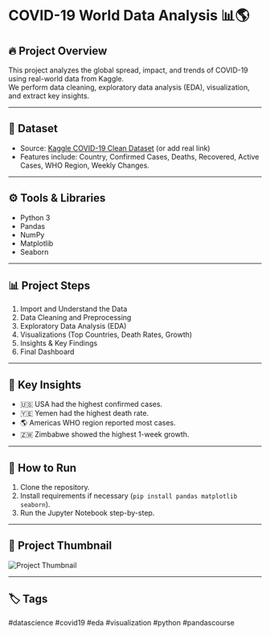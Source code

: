 # COVID-19 World Data Analysis 📊🌎

## 🔥 Project Overview
This project analyzes the global spread, impact, and trends of COVID-19 using real-world data from Kaggle.  
We perform data cleaning, exploratory data analysis (EDA), visualization, and extract key insights.

---

## 📂 Dataset
- Source: [Kaggle COVID-19 Clean Dataset](https://www.kaggle.com/) (or add real link)
- Features include: Country, Confirmed Cases, Deaths, Recovered, Active Cases, WHO Region, Weekly Changes.

---

## ⚙️ Tools & Libraries
- Python 3
- Pandas
- NumPy
- Matplotlib
- Seaborn

---

## 📊 Project Steps

1. Import and Understand the Data
2. Data Cleaning and Preprocessing
3. Exploratory Data Analysis (EDA)
4. Visualizations (Top Countries, Death Rates, Growth)
5. Insights & Key Findings
6. Final Dashboard

---

## 🌟 Key Insights
- 🇺🇸 USA had the highest confirmed cases.
- 🇾🇪 Yemen had the highest death rate.
- 🌎 Americas WHO region reported most cases.
- 🇿🇼 Zimbabwe showed the highest 1-week growth.

---

## 🚀 How to Run
1. Clone the repository.
2. Install requirements if necessary (`pip install pandas matplotlib seaborn`).
3. Run the Jupyter Notebook step-by-step.

---

## 📸 Project Thumbnail
![Project Thumbnail](thumbnail.png)

---

## 🏷️ Tags
#datascience #covid19 #eda #visualization #python #pandascourse
